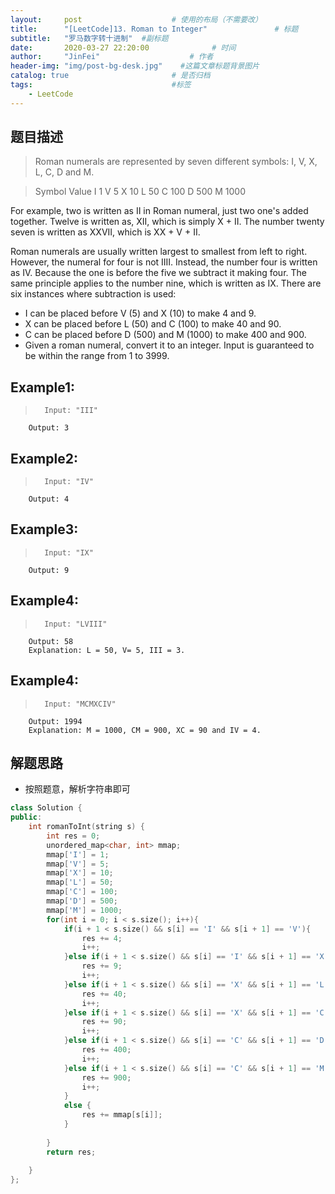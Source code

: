 ```yaml
---
layout:     post                    # 使用的布局（不需要改） 
title:      "[LeetCode]13. Roman to Integer"               # 标题  
subtitle:   "罗马数字转十进制"  #副标题 
date:       2020-03-27 22:20:00              # 时间 
author:     "JinFei"                    # 作者 
header-img: "img/post-bg-desk.jpg"    #这篇文章标题背景图片 
catalog: true                       # 是否归档 
tags:                               #标签     
    - LeetCode 
---
```



## 题目描述
>   Roman numerals are represented by seven different symbols: I, V, X, L, C, D and M.

>   Symbol       Value
    I             1
    V             5
    X             10
    L             50
    C             100
    D             500
    M             1000

For example, two is written as II in Roman numeral, just two one's added together. Twelve is written as, XII, which is simply X + II. The number twenty seven is written as XXVII, which is XX + V + II.

Roman numerals are usually written largest to smallest from left to right. However, the numeral for four is not IIII. Instead, the number four is written as IV. Because the one is before the five we subtract it making four. The same principle applies to the number nine, which is written as IX. There are six instances where subtraction is used:

- I can be placed before V (5) and X (10) to make 4 and 9. 
- X can be placed before L (50) and C (100) to make 40 and 90. 
- C can be placed before D (500) and M (1000) to make 400 and 900.
- Given a roman numeral, convert it to an integer. Input is guaranteed to be within the range from 1 to 3999.

## Example1:
 
>       Input: "III"
        Output: 3




## Example2:
 
>       Input: "IV"
        Output: 4

## Example3:
 
>       Input: "IX"
        Output: 9

## Example4:
 
>       Input: "LVIII"
        Output: 58
        Explanation: L = 50, V= 5, III = 3.
## Example4:
 
>       Input: "MCMXCIV"
        Output: 1994
        Explanation: M = 1000, CM = 900, XC = 90 and IV = 4.


## 解题思路
- 按照题意，解析字符串即可


```C++
class Solution {
public:
    int romanToInt(string s) {
        int res = 0;
        unordered_map<char, int> mmap;
        mmap['I'] = 1;
        mmap['V'] = 5;
        mmap['X'] = 10;
        mmap['L'] = 50;
        mmap['C'] = 100;
        mmap['D'] = 500;
        mmap['M'] = 1000;
        for(int i = 0; i < s.size(); i++){
            if(i + 1 < s.size() && s[i] == 'I' && s[i + 1] == 'V'){
                res += 4;
                i++;
            }else if(i + 1 < s.size() && s[i] == 'I' && s[i + 1] == 'X'){
                res += 9;
                i++;
            }else if(i + 1 < s.size() && s[i] == 'X' && s[i + 1] == 'L'){
                res += 40;
                i++;
            }else if(i + 1 < s.size() && s[i] == 'X' && s[i + 1] == 'C'){
                res += 90;
                i++;
            }else if(i + 1 < s.size() && s[i] == 'C' && s[i + 1] == 'D'){
                res += 400;
                i++;
            }else if(i + 1 < s.size() && s[i] == 'C' && s[i + 1] == 'M'){
                res += 900;
                i++;
            }
            else {
                res += mmap[s[i]];
            }
                
        }
        return res;
        
    }
};
```
